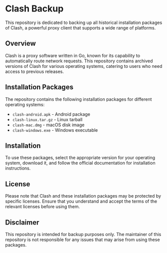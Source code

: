 # Clash Backup 

This repository is dedicated to backing up all historical installation packages of Clash, a powerful proxy client that supports a wide range of platforms.

## Overview

Clash is a proxy software written in Go, known for its capability to automatically route network requests. This repository contains archived versions of Clash for various operating systems, catering to users who need access to previous releases.

## Installation Packages

The repository contains the following installation packages for different operating systems:

- `clash-android.apk` - Android package
- `clash-linux.tar.gz` - Linux tarball
- `clash-mac.dmg` - macOS disk image
- `clash-windows.exe` - Windows executable

## Installation

To use these packages, select the appropriate version for your operating system, download it, and follow the official documentation for installation instructions.


## License

Please note that Clash and these installation packages may be protected by specific licenses. Ensure that you understand and accept the terms of the relevant licenses before using them.

## Disclaimer

This repository is intended for backup purposes only. The maintainer of this repository is not responsible for any issues that may arise from using these packages.

